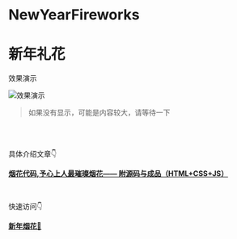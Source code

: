 # NewYearFireworks

# 新年礼花


效果演示

![效果演示](https://img-blog.csdnimg.cn/img_convert/395d62c35f3bae2ee8a992d604e2e2f7.gif#pic_center)

> 如果没有显示，可能是内容较大，请等待一下

<br>
<br>

具体介绍文章👇

 [**烟花代码,予心上人最璀璨烟花—— 附源码与成品（HTML+CSS+JS）** ](https://blog.csdn.net/qq_41103843/article/details/122757901) 

<br>


快速访问👇

[**新年烟花**🎉](https://fireworks.uiuing.com/) 


